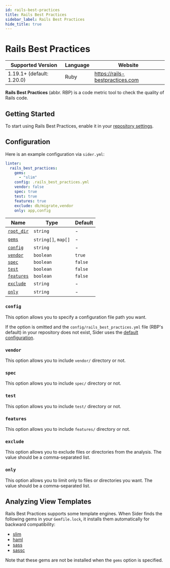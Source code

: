 ```yaml
---
id: rails-best-practices
title: Rails Best Practices
sidebar_label: Rails Best Practices
hide_title: true
---
```


# Rails Best Practices

| Supported Version         | Language | Website                         |
| ------------------------- | -------- | ------------------------------- |
| 1.19.1+ (default: 1.20.0) | Ruby     | https://rails-bestpractices.com |

**Rails Best Practices** (abbr. RBP) is a code metric tool to check the quality of Rails code.

## Getting Started

To start using Rails Best Practices, enable it in your [repository settings](../../getting-started/repository-settings.md).

## Configuration

Here is an example configuration via `sider.yml`:

```yaml
linter:
  rails_best_practices:
    gems:
      - "slim"
    config: .rails_best_practices.yml
    vendor: false
    spec: true
    test: true
    features: true
    exclude: db/migrate,vendor
    only: app,config
```

| Name                                                                                  | Type                | Default |
| ------------------------------------------------------------------------------------- | ------------------- | ------- |
| [`root_dir`](../../getting-started/custom-configuration.md#linteranalyzer_idroot_dir) | `string`            | -       |
| [`gems`](../../getting-started/custom-configuration.md#linteranalyzer_idgems)         | `string[]`, `map[]` | -       |
| [`config`](#config)                                                                   | `string`            | -       |
| [`vendor`](#vendor)                                                                   | `boolean`           | `true`  |
| [`spec`](#spec)                                                                       | `boolean`           | `false` |
| [`test`](#test)                                                                       | `boolean`           | `false` |
| [`features`](#features)                                                               | `boolean`           | `false` |
| [`exclude`](#exclude)                                                                 | `string`            | -       |
| [`only`](#only)                                                                       | `string`            | -       |

### `config`

This option allows you to specify a configuration file path you want.

If the option is omitted and the `config/rails_best_practices.yml` file (RBP's default) in your repository does not exist,
Sider uses the [default configuration](https://github.com/sider/runners/blob/HEAD/images/rails_best_practices/sider_rails_best_practices.yml).

### `vendor`

This option allows you to include `vendor/` directory or not.

### `spec`

This option allows you to include `spec/` directory or not.

### `test`

This option allows you to include `test/` directory or not.

### `features`

This option allows you to include `features/` directory or not.

### `exclude`

This option allows you to exclude files or directories from the analysis. The value should be a comma-separated list.

### `only`

This option allows you to limit only to files or directories you want. The value should be a comma-separated list.

## Analyzing View Templates

Rails Best Practices supports some template engines.
When Sider finds the following gems in your `Gemfile.lock`, it installs them automatically for backward compatibility:

- [slim](https://github.com/slim-template/slim)
- [haml](https://github.com/haml/haml)
- [sass](https://github.com/sass/ruby-sass)
- [sassc](https://github.com/sass/sassc-ruby)

Note that these gems are not be installed when the `gems` option is specified.
